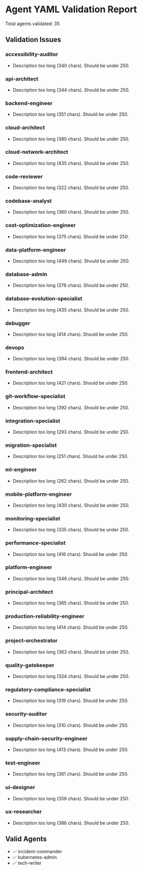 # Agent YAML Validation Report

Total agents validated: 35

## Validation Issues

### accessibility-auditor
- Description too long (340 chars). Should be under 250.

### api-architect
- Description too long (344 chars). Should be under 250.

### backend-engineer
- Description too long (351 chars). Should be under 250.

### cloud-architect
- Description too long (380 chars). Should be under 250.

### cloud-network-architect
- Description too long (435 chars). Should be under 250.

### code-reviewer
- Description too long (322 chars). Should be under 250.

### codebase-analyst
- Description too long (360 chars). Should be under 250.

### cost-optimization-engineer
- Description too long (375 chars). Should be under 250.

### data-platform-engineer
- Description too long (449 chars). Should be under 250.

### database-admin
- Description too long (378 chars). Should be under 250.

### database-evolution-specialist
- Description too long (435 chars). Should be under 250.

### debugger
- Description too long (414 chars). Should be under 250.

### devops
- Description too long (394 chars). Should be under 250.

### frontend-architect
- Description too long (421 chars). Should be under 250.

### git-workflow-specialist
- Description too long (392 chars). Should be under 250.

### integration-specialist
- Description too long (293 chars). Should be under 250.

### migration-specialist
- Description too long (251 chars). Should be under 250.

### ml-engineer
- Description too long (262 chars). Should be under 250.

### mobile-platform-engineer
- Description too long (430 chars). Should be under 250.

### monitoring-specialist
- Description too long (335 chars). Should be under 250.

### performance-specialist
- Description too long (416 chars). Should be under 250.

### platform-engineer
- Description too long (346 chars). Should be under 250.

### principal-architect
- Description too long (365 chars). Should be under 250.

### production-reliability-engineer
- Description too long (414 chars). Should be under 250.

### project-orchestrator
- Description too long (363 chars). Should be under 250.

### quality-gatekeeper
- Description too long (324 chars). Should be under 250.

### regulatory-compliance-specialist
- Description too long (319 chars). Should be under 250.

### security-auditor
- Description too long (310 chars). Should be under 250.

### supply-chain-security-engineer
- Description too long (413 chars). Should be under 250.

### test-engineer
- Description too long (361 chars). Should be under 250.

### ui-designer
- Description too long (359 chars). Should be under 250.

### ux-researcher
- Description too long (386 chars). Should be under 250.

## Valid Agents

- ✅ incident-commander
- ✅ kubernetes-admin
- ✅ tech-writer
